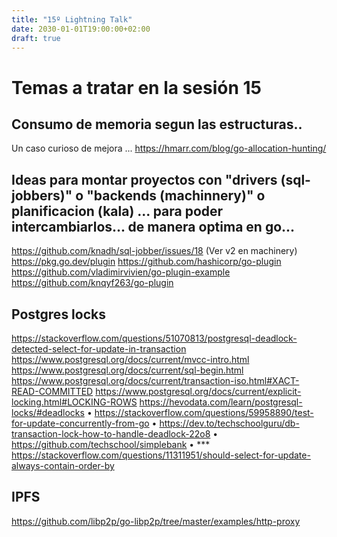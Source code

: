 ```yaml
---
title: "15º Lightning Talk"
date: 2030-01-01T19:00:00+02:00
draft: true
---
```


# Temas a tratar en la sesión 15

## Consumo de memoria segun las estructuras..
Un caso curioso de mejora ... https://hmarr.com/blog/go-allocation-hunting/

## Ideas para montar proyectos con "drivers (sql-jobbers)" o "backends (machinnery)" o planificacion (kala) ... para poder intercambiarlos... de manera optima en go...
https://github.com/knadh/sql-jobber/issues/18 (Ver v2 en machinery) 
https://pkg.go.dev/plugin
https://github.com/hashicorp/go-plugin
https://github.com/vladimirvivien/go-plugin-example
https://github.com/knqyf263/go-plugin

## Postgres locks
https://stackoverflow.com/questions/51070813/postgresql-deadlock-detected-select-for-update-in-transaction
https://www.postgresql.org/docs/current/mvcc-intro.html
https://www.postgresql.org/docs/current/sql-begin.html
https://www.postgresql.org/docs/current/transaction-iso.html#XACT-READ-COMMITTED 
https://www.postgresql.org/docs/current/explicit-locking.html#LOCKING-ROWS
https://hevodata.com/learn/postgresql-locks/#deadlocks
• https://stackoverflow.com/questions/59958890/test-for-update-concurrently-from-go
• https://dev.to/techschoolguru/db-transaction-lock-how-to-handle-deadlock-22o8
• https://github.com/techschool/simplebank
• *** https://stackoverflow.com/questions/11311951/should-select-for-update-always-contain-order-by

## IPFS
https://github.com/libp2p/go-libp2p/tree/master/examples/http-proxy


